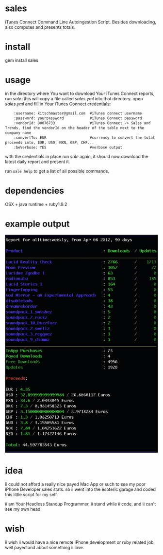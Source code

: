 sales
=====

iTunes Connect Command Line Autoingestion Script. Besides downloading, also computes and presents totals.

install
=======

gem install sales

usage
=====

in the directory where You want to download Your iTunes Connect reports, run _sale_. 
this will copy a file called _sales.yml_ into that directory. 
open _sales.yml_ and fill in Your iTunes Connect credentials: 

		:username: kitschmaster@gmail.com  #iTunes connect username
		:password: yourpassword            #iTunes Connect password
		:vendorId: 80076733                #iTunes Connect -> Sales and Trends, find the vendorId on the header of the table next to the company name 
		:convertTo: EUR                    #currency to convert the total proceeds into, EUR, USD, MXN, GBP, CHF...
		:beVerbose: YES					   #verbose output

with the credentials in place run _sale_ again, it should now download the latest daily report and present it.

run `sale help` to get a list of all possible commands.

dependencies
============

OSX + java runtime + ruby1.9.2

example output
==============

![kitschmaster_90days.jpg](https://github.com/mihael/sales/raw/master/kitschmaster_90days.jpg)

idea
====

ii could not afford a really nice payed Mac App or such to see my poor iPhone Developer sales stats. 
so ii went into the esoteric garage and coded this little script for my self. 

ii am Your Headless Standup Programmer, ii stand while ii code, and ii can't see my own head.

wish
====

ii wish ii would have a nice remote iPhone development or ruby related job, well payed and about something ii love.
